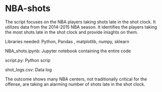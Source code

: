 # NBA-shots

The script focuses on the NBA players taking shots late in the shot clock. It utilizes data from the 2014-2015 NBA season.
It identifies the players taking the most shots late in the shot clock and provide inisghts on them.

Libraries needed: Python, Pandas , matplotlib, numpy, sklearn

NBA_shots.ipynb: Jupyter notebook containing the entire code

script.py: Python scrip

shot_logs.csv: Data log 

The outcome shows many NBA centers, not traditionally critical for the offense, are taking an alarming number of shots late in the shot clock.
